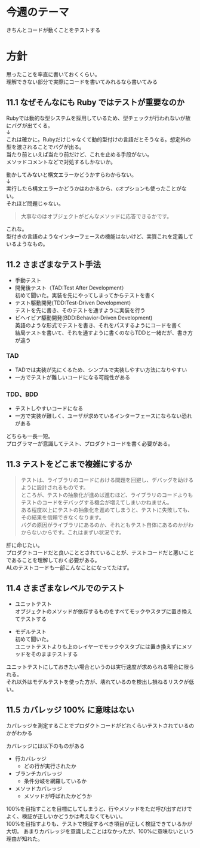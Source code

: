 # 今週のテーマ
きちんとコードが動くことをテストする

# 方針
思ったことを率直に書いておくくらい。  
理解できない部分で実際にコードを書いてみれるなら書いてみる

## 11.1 なぜそんなにも Ruby ではテストが重要なのか
Rubyでは動的な型システムを採用しているため、型チェックが行われないが故にバグが出てくる。  
↓  
これは確かに。Rubyだけじゃなくて動的型付けの言語だとそうなる。想定外の型を渡されることでバグが出る。  
当たり前といえば当たり前だけど、これを止める手段がない。  
メソッドコメントなどで対処するしかないか。

動かしてみないと構文エラーかどうかすらわからない。  
↓  
実行したら構文エラーかどうかはわかるから、cオプションも使ったことがない。  
それほど問題じゃない。  

> 大事なのはオブジェクトがどんなメソッドに応答できるかです。 

これな。  
型付きの言語のようなインターフェースの機能はないけど、実質これを定義しているようなもの。  

## 11.2 さまざまなテスト手法
- 手動テスト
- 開発後テスト（TAD:Test After Development）  
  初めて聞いた。実装を先にやってしまってからテストを書く
- テスト駆動開発(TDD:Test-Driven Development)  
  テストを先に書き、そのテストを通すように実装を行う
- ビヘイビア駆動開発(BDD:Behavior-Driven Development)  
  英語のような形式でテストを書き、それをパスするようにコードを書く  
  結局テストを書いて、それを通すように書くのならTDDと一緒だが、書き方が違う

### TAD
- TADでは実装が先にくるため、シンプルで実装しやすい方法になりやすい
- 一方でテストが難しいコードになる可能性がある

### TDD、BDD
- テストしやすいコードになる
- 一方で実装が難しく、ユーザが求めているインターフェースにならない恐れがある

どちらも一長一短。  
プログラマーが意識してテスト、プロダクトコードを書く必要がある。  

## 11.3 テストをどこまで複雑にするか

> テストは、ライブラリのコードにおける問題を回避し、デバッグを助けるように設計されるものです。  
> ところが、テストの抽象化が進めば進むほど、ライブラリのコードよりもテストのコードをデバッグする機会が増えてしまいかねません。  
> ある程度以上にテストの抽象化を進めてしまうと、テストに失敗しても、その結果を信頼できなくなります。  
> バグの原因がライブラリにあるのか、それともテスト自体にあるのかがわからないからです。これはまずい状況です。  

肝に命じたい。  
プロダクトコードだと良いこととされていることが、テストコードだと悪いことであることを理解しておく必要がある。  
ALのテストコードも一部こんなことになってたはず。

## 11.4 さまざまなレベルでのテスト
- ユニットテスト  
オブジェクトのメソッドが依存するものをすべてモックやスタブに置き換えてテストする  

- モデルテスト  
初めて聞いた。  
ユニットテストよりも上のレイヤーでモックやスタブには置き換えずにメソッドをそのままテストする

ユニットテストにしておきたい場合というのは実行速度が求められる場合に限られる。  
それ以外はモデルテストを使った方が、壊れているのを検出し損ねるリスクが低い。

## 11.5 カバレッジ 100% に意味はない
カバレッジを測定することでプロダクトコードがどれくらいテストされているのかがわかる  

カバレッジには以下のものがある
- 行カバレッジ
  - どの行が実行されたか
- ブランチカバレッジ
  - 条件分岐を網羅しているか
- メソッドカバレッジ
  - メソッドが呼ばれたかどうか

100%を目指すことを目標にしてしまうと、行やメソッドをただ呼び出すだけでよく、検証が正しいかどうかは考えなくてもいい。  
100%を目指すよりも、テストで検証するべき項目が正しく検証できているかが大切。
あまりカバレッジを意識したことはなかったが、100%に意味ないという理由が知れた。  
